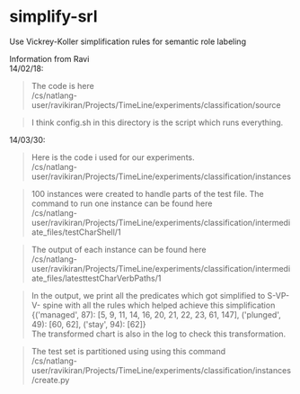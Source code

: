 simplify-srl
============

Use Vickrey-Koller simplification rules for semantic role labeling

Information from Ravi  
14/02/18:
> The code is here  
/cs/natlang-user/ravikiran/Projects/TimeLine/experiments/classification/source

> I think config.sh in this directory is the script which runs everything.

14/03/30:
> Here is the code i used for our experiments.  
/cs/natlang-user/ravikiran/Projects/TimeLine/experiments/classification/instances

> 100 instances were created to handle parts of the test file. The command to run one instance can be found here  
/cs/natlang-user/ravikiran/Projects/TimeLine/experiments/classification/intermediate_files/testCharShell/1

> The output of each instance can be found here  
/cs/natlang-user/ravikiran/Projects/TimeLine/experiments/classification/intermediate_files/latesttestCharVerbPaths/1

> In the output, we print all the predicates which got simplified to S-VP-V-<predicate> spine with all the rules which helped achieve this simplification  
{('managed', 87): [5, 9, 11, 14, 16, 20, 21, 22, 23, 61, 147], ('plunged', 49): [60, 62], ('stay', 94): [62]}  
The transformed chart is also in the log to check this transformation.

> The test set is partitioned using using this command  
/cs/natlang-user/ravikiran/Projects/TimeLine/experiments/classification/instances/create.py
